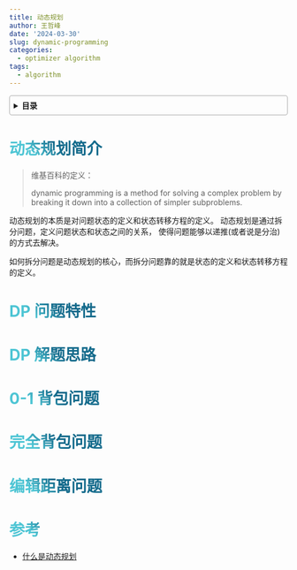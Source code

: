 ```yaml
---
title: 动态规划
author: 王哲峰
date: '2024-03-30'
slug: dynamic-programming
categories:
  - optimizer algorithm
tags:
  - algorithm
---
```


<style>
h1 {
    background-color: #2B90B6;
    background-image: linear-gradient(45deg, #4EC5D4 10%, #146b8c 20%);
    background-size: 100%;
    -webkit-background-clip: text;
    -moz-background-clip: text;
    -webkit-text-fill-color: transparent;
    -moz-text-fill-color: transparent;
}
h2 {
    background-color: #2B90B6;
    background-image: linear-gradient(45deg, #4EC5D4 10%, #146b8c 20%);
    background-size: 100%;
    -webkit-background-clip: text;
    -moz-background-clip: text;
    -webkit-text-fill-color: transparent;
    -moz-text-fill-color: transparent;
}
h3 {
    background-color: #2B90B6;
    background-image: linear-gradient(45deg, #4EC5D4 10%, #146b8c 20%);
    background-size: 100%;
    -webkit-background-clip: text;
    -moz-background-clip: text;
    -webkit-text-fill-color: transparent;
    -moz-text-fill-color: transparent;
}
details {
    border: 1px solid #aaa;
    border-radius: 4px;
    padding: .5em .5em 0;
}
summary {
    font-weight: bold;
    margin: -.5em -.5em 0;
    padding: .5em;
}
details[open] {
    padding: .5em;
}
details[open] summary {
    border-bottom: 1px solid #aaa;
    margin-bottom: .5em;
}
</style>

<details><summary>目录</summary><p>

- [动态规划简介](#动态规划简介)
- [DP 问题特性](#dp-问题特性)
- [DP 解题思路](#dp-解题思路)
- [0-1 背包问题](#0-1-背包问题)
- [完全背包问题](#完全背包问题)
- [编辑距离问题](#编辑距离问题)
- [参考](#参考)
</p></details><p></p>

# 动态规划简介

> 维基百科的定义：
>
> dynamic programming is a method for solving a complex problem 
> by breaking it down into a collection of simpler subproblems.

动态规划的本质是对问题状态的定义和状态转移方程的定义。
动态规划是通过拆分问题，定义问题状态和状态之间的关系，
使得问题能够以递推(或者说是分治)的方式去解决。

如何拆分问题是动态规划的核心，而拆分问题靠的就是状态的定义和状态转移方程的定义。

# DP 问题特性

# DP 解题思路

# 0-1 背包问题

# 完全背包问题

# 编辑距离问题


# 参考

* [什么是动态规划](https://www.zhihu.com/question/23995189/answer/35324479)
